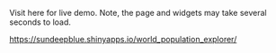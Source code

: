 Visit here for live demo. Note, the page and widgets may take several seconds to load. 

https://sundeepblue.shinyapps.io/world_population_explorer/
